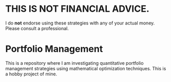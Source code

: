 # THIS IS NOT FINANCIAL ADVICE. 
I do **not** endorse using these strategies with any of your actual money. Please consult a professional.

# Portfolio Management

This is a repository where I am investigating quantitative portfolio management strategies using mathematical optimization techniques. This is a hobby project of mine.